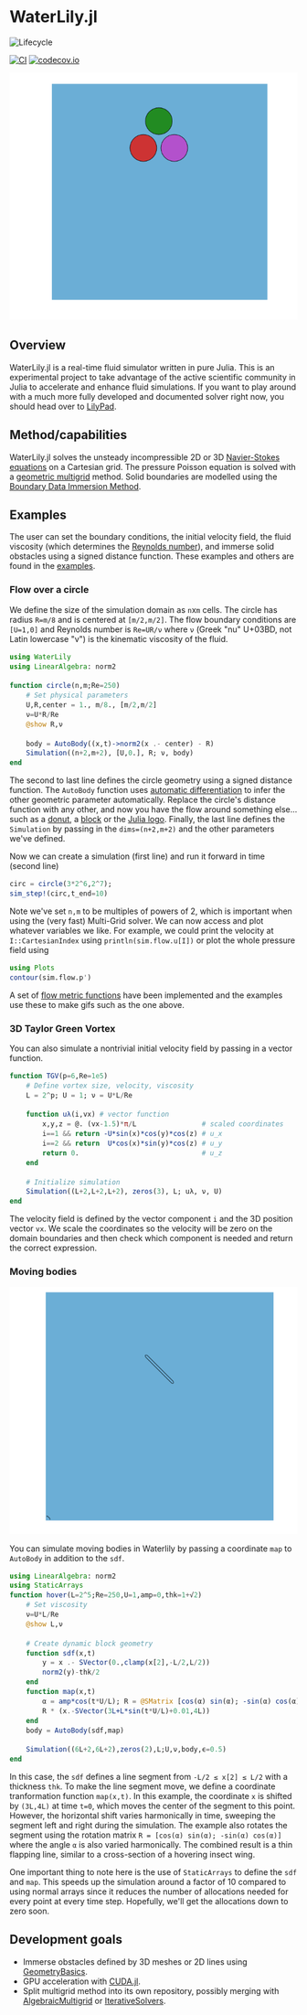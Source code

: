 # WaterLily.jl

![Lifecycle](https://img.shields.io/badge/lifecycle-experimental-orange.svg)<!--
![Lifecycle](https://img.shields.io/badge/lifecycle-maturing-blue.svg)
![Lifecycle](https://img.shields.io/badge/lifecycle-stable-green.svg)
![Lifecycle](https://img.shields.io/badge/lifecycle-retired-orange.svg)
![Lifecycle](https://img.shields.io/badge/lifecycle-archived-red.svg)
![Lifecycle](https://img.shields.io/badge/lifecycle-dormant-blue.svg) -->
<!---[![Build Status](https://travis-ci.com/gabrielweymouth/WaterLily.jl.svg?branch=master)](https://travis-ci.com/gabrielweymouth/WaterLily.jl) --->
[![CI](https://github.com/Zitzeronion/Swalbe.jl/workflows/CI/badge.svg?branch=master&event=push)](https://github.com/Zitzeronion/Swalbe.jl/actions)
[![codecov.io](http://codecov.io/github/gabrielweymouth/WaterLily.jl/coverage.svg?branch=master)](http://codecov.io/github/gabrielweymouth/WaterLily.jl?branch=master)
<!--
[![Documentation](https://img.shields.io/badge/docs-stable-blue.svg)](https://gabrielweymouth.github.io/WaterLily.jl/stable)
[![Documentation](https://img.shields.io/badge/docs-master-blue.svg)](https://gabrielweymouth.github.io/WaterLily.jl/dev)
-->

![Julia flow](examples/julia.gif)

## Overview

WaterLily.jl is a real-time fluid simulator written in pure Julia. This is an experimental project to take advantage of the active scientific community in Julia to accelerate and enhance fluid simulations. If you want to play around with a much more fully developed and documented solver right now, you should head over to [LilyPad](https://github.com/weymouth/lily-pad).

## Method/capabilities

WaterLily.jl solves the unsteady incompressible 2D or 3D [Navier-Stokes equations](https://en.wikipedia.org/wiki/Navier%E2%80%93Stokes_equations) on a Cartesian grid. The pressure Poisson equation is solved with a [geometric multigrid](https://en.wikipedia.org/wiki/Multigrid_method) method. Solid boundaries are modelled using the [Boundary Data Immersion Method](https://eprints.soton.ac.uk/369635/).

## Examples

The user can set the boundary conditions, the initial velocity field, the fluid viscosity (which determines the [Reynolds number](https://en.wikipedia.org/wiki/Reynolds_number)), and immerse solid obstacles using a signed distance function. These examples and others are found in the [examples](examples).

### Flow over a circle
We define the size of the simulation domain as `n`x`m` cells. The circle has radius `R=m/8` and is centered at `[m/2,m/2]`. The flow boundary conditions are `[U=1,0]` and Reynolds number is `Re=UR/ν` where `ν` (Greek "nu" U+03BD, not Latin lowercase "v") is the kinematic viscosity of the fluid. 
```julia
using WaterLily
using LinearAlgebra: norm2

function circle(n,m;Re=250)
    # Set physical parameters
    U,R,center = 1., m/8., [m/2,m/2]
    ν=U*R/Re
    @show R,ν

    body = AutoBody((x,t)->norm2(x .- center) - R)
    Simulation((n+2,m+2), [U,0.], R; ν, body)
end
```
The second to last line defines the circle geometry using a signed distance function. The `AutoBody` function uses [automatic differentiation](https://github.com/JuliaDiff/) to infer the other geometric parameter automatically. Replace the circle's distance function with any other, and now you have the flow around something else... such as a [donut](examples/ThreeD_donut.jl), a [block](examples/TwoD_block.jl) or the [Julia logo](examples/TwoD_Julia.jl). Finally, the last line defines the `Simulation` by passing in the `dims=(n+2,m+2)` and the other parameters we've defined.

Now we can create a simulation (first line) and run it forward in time (second line)
```julia
circ = circle(3*2^6,2^7);
sim_step!(circ,t_end=10)
```
Note we've set `n,m` to be multiples of powers of 2, which is important when using the (very fast) Multi-Grid solver. We can now access and plot whatever variables we like. For example, we could print the velocity at `I::CartesianIndex` using `println(sim.flow.u[I])` or plot the whole pressure field using
```julia
using Plots
contour(sim.flow.p')
```
A set of [flow metric functions](src/Metrics.jl) have been implemented and the examples use these to make gifs such as the one above.

### 3D Taylor Green Vortex
You can also simulate a nontrivial initial velocity field by passing in a vector function.
```julia
function TGV(p=6,Re=1e5)
    # Define vortex size, velocity, viscosity
    L = 2^p; U = 1; ν = U*L/Re

    function uλ(i,vx) # vector function
        x,y,z = @. (vx-1.5)*π/L                # scaled coordinates
        i==1 && return -U*sin(x)*cos(y)*cos(z) # u_x
        i==2 && return  U*cos(x)*sin(y)*cos(z) # u_y
        return 0.                              # u_z
    end

    # Initialize simulation
    Simulation((L+2,L+2,L+2), zeros(3), L; uλ, ν, U)
end
```
The velocity field is defined by the vector component `i` and the 3D position vector `vx`. We scale the coordinates so the velocity will be zero on the domain boundaries and then check which component is needed and return the correct expression.

### Moving bodies
![Flapping line segment flow](examples/hover.gif)

You can simulate moving bodies in Waterlily by passing a coordinate `map` to `AutoBody` in addition to the `sdf`. 
```julia
using LinearAlgebra: norm2
using StaticArrays
function hover(L=2^5;Re=250,U=1,amp=0,thk=1+√2)
    # Set viscosity
    ν=U*L/Re
    @show L,ν

    # Create dynamic block geometry
    function sdf(x,t)
        y = x .- SVector(0.,clamp(x[2],-L/2,L/2))
        norm2(y)-thk/2
    end
    function map(x,t)
        α = amp*cos(t*U/L); R = @SMatrix [cos(α) sin(α); -sin(α) cos(α)]
        R * (x.-SVector(3L+L*sin(t*U/L)+0.01,4L))
    end
    body = AutoBody(sdf,map)

    Simulation((6L+2,6L+2),zeros(2),L;U,ν,body,ϵ=0.5)
end
```
In this case, the `sdf` defines a line segment from `-L/2 ≤ x[2] ≤ L/2` with a thickness `thk`. To make the line segment move, we define a coordinate tranformation function `map(x,t)`. In this example, the coordinate `x` is shifted by `(3L,4L)` at time `t=0`, which moves the center of the segment to this point. However, the horizontal shift varies harmonically in time, sweeping the segment left and right during the simulation. The example also rotates the segment using the rotation matrix `R = [cos(α) sin(α); -sin(α) cos(α)]` where the angle `α` is also varied harmonically. The combined result is a thin flapping line, similar to a cross-section of a hovering insect wing.

One important thing to note here is the use of `StaticArrays` to define the `sdf` and `map`. This speeds up the simulation around a factor of 10 compared to using normal arrays since it reduces the number of allocations needed for every point at every time step. Hopefully, we'll get the allocations down to zero soon. 

## Development goals
 - Immerse obstacles defined by 3D meshes or 2D lines using [GeometryBasics](https://github.com/JuliaGeometry/GeometryBasics.jl).
 - GPU acceleration with [CUDA.jl](https://github.com/JuliaGPU/CUDA.jl).
 - Split multigrid method into its own repository, possibly merging with [AlgebraicMultigrid](https://github.com/JuliaLinearAlgebra/AlgebraicMultigrid.jl) or [IterativeSolvers](https://github.com/JuliaMath/IterativeSolvers.jl).

